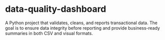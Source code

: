 # data-quality-dashboard
A Python project that validates, cleans, and reports transactional data. The goal is to ensure data integrity before reporting and provide business-ready summaries in both CSV and visual formats.
